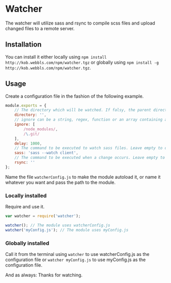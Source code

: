 # Watcher

The watcher will utilize sass and rsync to compile scss files and upload changed files to a remote server.

## Installation
You can install it either locally using `npm install http://kob.webbls.com/npm/watcher.tgz` or globally using `npm install -g http://kob.webbls.com/npm/watcher.tgz`.

## Usage
Create a configuration file in the fashion of the following example.

```javascript
module.exports = {
    // The directory which will be watched. If falsy, the parent directory of this module will be watched.
    directory: '',
    // ignore can be a string, regex, function or an array containing any of them. Has to be anymatch compatible, see https://github.com/es128/anymatch
    ignore: [
        /node_modules/,
        /\.git/
    ],
    delay: 1000,
    // The command to be executed to watch sass files. Leave empty to don't use sass.
    sass: 'sass --watch client',
    // The command to be executed when a change occurs. Leave empty to don't use rsync.
    rsync: ''
};
```

Name the file `watcherConfig.js` to make the module autoload it, or name it whatever you want and pass the path to the module.

### Locally installed
Require and use it.
```javascript
var watcher = require('watcher');

watcher(); // The module uses watcherConfig.js
watcher('myConfig.js'); // The module uses myConfig.js
```

### Globally installed
Call it from the terminal using `watcher` to use watcherConfig.js as the configuration file or `watcher myConfig.js` to use myConfig.js as the configuration file.

And as always: Thanks for watching.
